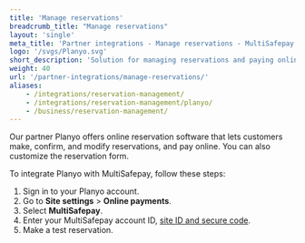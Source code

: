 ```yaml
---
title: 'Manage reservations'
breadcrumb_title: "Manage reservations"
layout: 'single'
meta_title: 'Partner integrations - Manage reservations - MultiSafepay Docs'
logo: '/svgs/Planyo.svg'
short_description: 'Solution for managing reservations and paying online by our partner Planyo.'
weight: 40
url: '/partner-integrations/manage-reservations/'
aliases:
    - /integrations/reservation-management/
    - /integrations/reservation-management/planyo/
    - /business/reservation-management/
---
```


Our partner Planyo offers online reservation software that lets customers make, confirm, and modify reservations, and pay online. You can also customize the reservation form. 

To integrate Planyo with MultiSafepay, follow these steps:

1. Sign in to your Planyo account.
2. Go to **Site settings** > **Online payments**.
3. Select **MultiSafepay**.
4. Enter your MultiSafepay account ID, [site ID and secure code](/set-up-your-account/site-id-api-key-secure-code).  
5. Make a test reservation. 